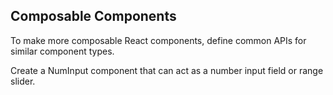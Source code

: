 ## Composable Components

To make more composable React components, define common APIs for similar component types.

Create a NumInput component that can act as a number input field or range slider.
